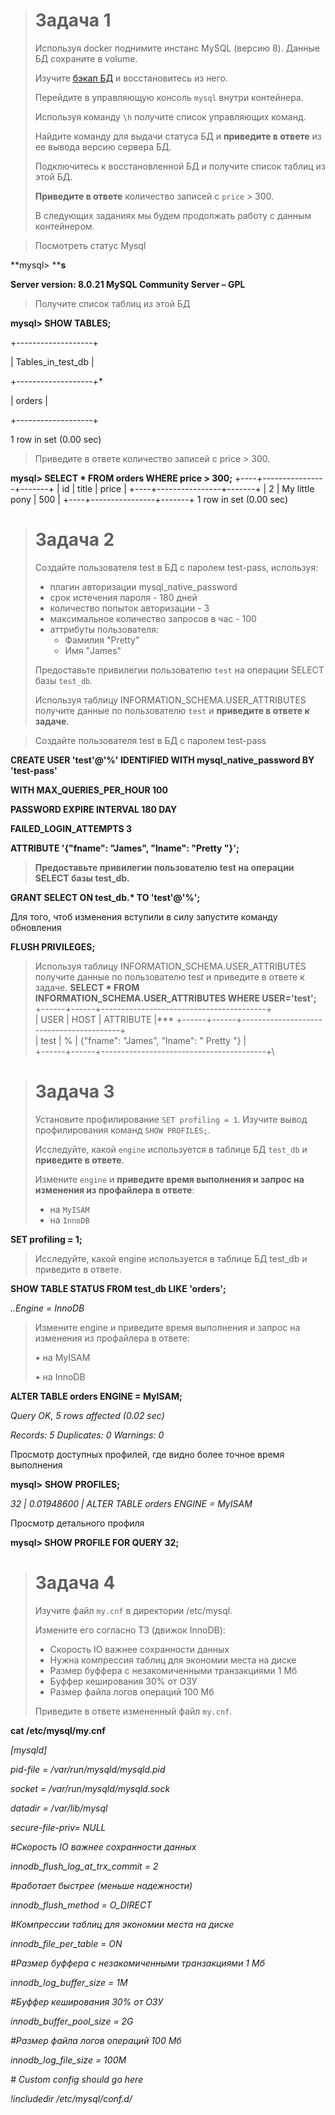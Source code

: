 > # Задача 1
>
> Используя docker поднимите инстанс MySQL (версию 8). Данные БД сохраните в volume.
>
> Изучите [бэкап БД](https://github.com/netology-code/virt-homeworks/tree/master/06-db-03-mysql/test_data) и 
> восстановитесь из него.
>
> Перейдите в управляющую консоль `mysql` внутри контейнера.
>
> Используя команду `\h` получите список управляющих команд.
>
> Найдите команду для выдачи статуса БД и **приведите в ответе** из ее вывода версию сервера БД.
>
> Подключитесь к восстановленной БД и получите список таблиц из этой БД.
>
> **Приведите в ответе** количество записей с `price` > 300.
>
> В следующих заданиях мы будем продолжать работу с данным контейнером.





> Посмотреть статус Mysql

**mysql> \****s**

**Server version:     8.0.21 MySQL Community Server – GPL**



> Получите список таблиц из этой БД

**mysql> SHOW TABLES;**

+-------------------+

| Tables_in_test_db |

+-------------------+*

| orders      |

+-------------------+

1 row in set (0.00 sec)





> Приведите в ответе количество записей с price > 300.

**mysql> SELECT \* FROM orders WHERE price > 300;**
+----+----------------+-------+
| id | title     | price |
+----+----------------+-------+
| 2 | My little pony |  500 |
+----+----------------+-------+
1 row in set (0.00 sec)





> # Задача 2
>
> Создайте пользователя test в БД c паролем test-pass, используя:
> - плагин авторизации mysql_native_password
> - срок истечения пароля - 180 дней 
> - количество попыток авторизации - 3 
> - максимальное количество запросов в час - 100
> - аттрибуты пользователя:
>     - Фамилия "Pretty"
>     - Имя "James"
>
> Предоставьте привилегии пользователю `test` на операции SELECT базы `test_db`.
>     
> Используя таблицу INFORMATION_SCHEMA.USER_ATTRIBUTES получите данные по пользователю `test` и 
> **приведите в ответе к задаче**.



> Создайте пользователя test в БД c паролем test-pass

**CREATE USER 'test'@'%' IDENTIFIED WITH mysql_native_password BY 'test-pass'**

**WITH MAX_QUERIES_PER_HOUR 100**

**PASSWORD EXPIRE INTERVAL 180 DAY**

**FAILED_LOGIN_ATTEMPTS 3**

**ATTRIBUTE '{"fname": "James", "lname": "Pretty "}';**



> **Предоставьте привилегии пользователю test на операции SELECT базы test_db.**

**GRANT SELECT ON test_db.\* TO 'test'@'%';**

Для того, чтоб изменения вступили в силу запустите команду обновления

**FLUSH PRIVILEGES;**



> Используя таблицу INFORMATION_SCHEMA.USER_ATTRIBUTES получите данные по пользователю test и приведите в ответе к задаче.
**SELECT \* FROM INFORMATION_SCHEMA.USER_ATTRIBUTES WHERE USER='test';**
+------+------+-----------------------------------------+\
| USER | HOST | ATTRIBUTE                |\***
+------+------+-----------------------------------------+\
| test | %  | {"fname": "James", "lname": " Pretty "} |\
+------+------+-----------------------------------------+\



> # Задача 3
>
> Установите профилирование `SET profiling = 1`.
> Изучите вывод профилирования команд `SHOW PROFILES;`.
>
> Исследуйте, какой `engine` используется в таблице БД `test_db` и **приведите в ответе**.
>
> Измените `engine` и **приведите время выполнения и запрос на изменения из профайлера в ответе**:
> - на `MyISAM`
> - на `InnoDB`
>

**SET profiling = 1;**



> Исследуйте, какой engine используется в таблице БД test_db и приведите в ответе.

**SHOW TABLE STATUS FROM test_db LIKE 'orders';**

*..Engine = InnoDB*



> Измените engine и приведите время выполнения и запрос на изменения из профайлера в ответе:
>
> •      на MyISAM
>
> •      на InnoDB

**ALTER TABLE orders ENGINE = MyISAM;**

*Query OK, 5 rows affected (0.02 sec)*

*Records: 5 Duplicates: 0 Warnings: 0*

 

Просмотр доступных профилей, где видно более точное время выполнения

**mysql>** **SHOW** **PROFILES;**

*32 | 0.01948600 | ALTER TABLE orders ENGINE = MyISAM*

 

Просмотр детального профиля

**mysql> SHOW PROFILE FOR QUERY 32;**







> # Задача 4 
>
> Изучите файл `my.cnf` в директории /etc/mysql.
>
> Измените его согласно ТЗ (движок InnoDB):
> - Скорость IO важнее сохранности данных
> - Нужна компрессия таблиц для экономии места на диске
> - Размер буффера с незакомиченными транзакциями 1 Мб
> - Буффер кеширования 30% от ОЗУ
> - Размер файла логов операций 100 Мб
>
> Приведите в ответе измененный файл `my.cnf`.
>



**cat /etc/mysql/my.cnf**

*[mysqld]*

*pid-file    = /var/run/mysqld/mysqld.pid*

*socket     = /var/run/mysqld/mysqld.sock*

*datadir     = /var/lib/mysql*

*secure-file-priv= NULL*

 

*#Скорость* *IO важнее сохранности данных*

*innodb_flush_log_at_trx_commit = 2*

 

*#работает быстрее (меньше надежности)*

*innodb_flush_method = O_DIRECT*

 

*#Компрессии таблиц для экономии места на диске*

*innodb_file_per_table = ON*



*#Размер буффера с незакомиченными транзакциями 1 Мб*

*innodb_log_buffer_size = 1M*



 *#Буффер кеширования 30% от ОЗУ*

*innodb_buffer_pool_size = 2G*



*#Размер файла логов операций 100 Мб*

*innodb_log_file_size = 100M*

  

*# Custom config should go here*

*!includedir /etc/mysql/conf.d/*







